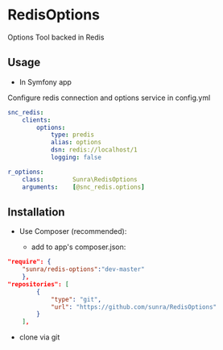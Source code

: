 # RedisOptions

Options Tool backed in Redis


## Usage

- In Symfony app

Configure redis connection and options service in config.yml

```yaml
snc_redis:
    clients:
        options:
            type: predis
            alias: options
            dsn: redis://localhost/1
            logging: false

r_options:
    class:        Sunra\RedisOptions
    arguments:    [@snc_redis.options]
```



## Installation

- Use Composer (recommended):

  - add to app's composer.json:
 
```json
"require": {
    "sunra/redis-options":"dev-master"
    },
"repositories": [
        {
            "type": "git",
            "url": "https://github.com/sunra/RedisOptions"
        }
    ],
```


- clone via git